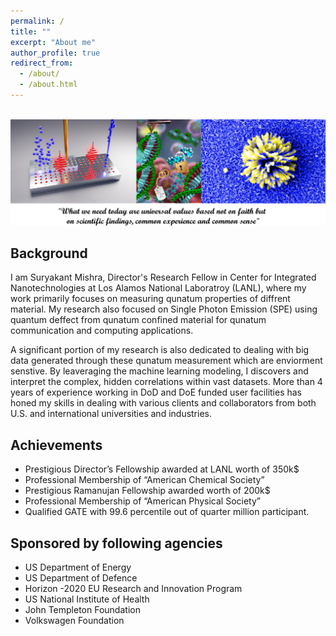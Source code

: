 ```yaml
---
permalink: /
title: ""
excerpt: "About me"
author_profile: true
redirect_from: 
  - /about/
  - /about.html
---
```


<br/><img src='/frontpage.png' class='center'>

**Background**
----
I am Suryakant Mishra, Director's Research Fellow in Center for Integrated Nanotechnologies at Los Alamos National Laboratroy (LANL), where my work primarily focuses on measuring qunatum properties of diffrent material. My research also focused on Single Photon Emission (SPE) using quantum deffect from qunatum confined material for qunatum communication and computing applications.

A significant portion of my research is also dedicated to dealing with big data generated through these qunatum measurement which are enviorment senstive. By leaveraging the machine learning modeling, I discovers and interpret the complex, hidden correlations within vast datasets. More than 4 years of experience working in DoD and DoE funded user facilities has honed my skills in dealing with various clients and collaborators from both U.S. and international universities and industries. 

**Achievements**
----
  -  Prestigious Director’s Fellowship awarded at LANL worth of 350k$
  -  Professional Membership of “American Chemical Society”
  -  Prestigious Ramanujan Fellowship awarded worth of 200k$
  -  Professional Membership of “American Physical Society”
  -  Qualified GATE with 99.6 percentile out of quarter million participant.

**Sponsored by following agencies**
----
-  US Department of Energy
-  US Department of Defence
-  Horizon -2020 EU Research and Innovation Program 
-  US National Institute of Health
-  John Templeton Foundation
-  Volkswagen Foundation

